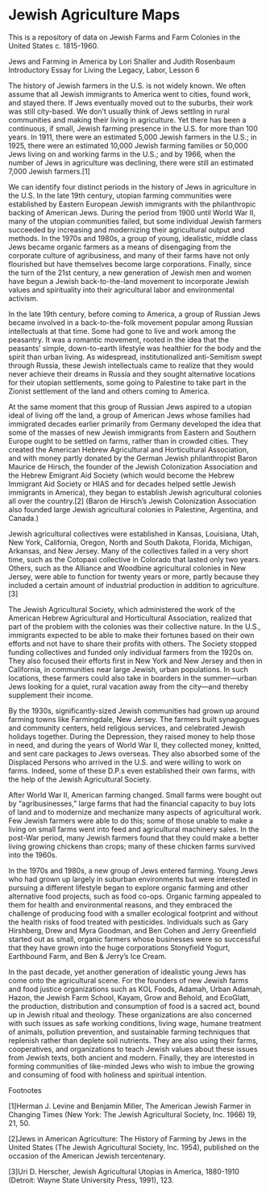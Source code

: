 # Jewish Agriculture Maps

This is a repository of data on Jewish Farms and Farm Colonies in the United States c. 1815-1960. 

Jews and Farming in America
by Lori Shaller and Judith Rosenbaum
Introductory Essay for Living the Legacy, Labor, Lesson 6

The history of Jewish farmers in the U.S. is not widely known. We often assume that all Jewish immigrants to America went to cities, found work, and stayed there. If Jews eventually moved out to the suburbs, their work was still city-based. We don’t usually think of Jews settling in rural communities and making their living in agriculture. Yet there has been a continuous, if small, Jewish farming presence in the U.S. for more than 100 years. In 1911, there were an estimated 5,000 Jewish farmers in the U.S.; in 1925, there were an estimated 10,000 Jewish farming families or 50,000 Jews living on and working farms in the U.S.; and by 1966, when the number of Jews in agriculture was declining, there were still an estimated 7,000 Jewish farmers.[1]

We can identify four distinct periods in the history of Jews in agriculture in the U.S. In the late 19th century, utopian farming communities were established by Eastern European Jewish immigrants with the philanthropic backing of American Jews. During the period from 1900 until World War II, many of the utopian communities failed, but some individual Jewish farmers succeeded by increasing and modernizing their agricultural output and methods. In the 1970s and 1980s, a group of young, idealistic, middle class Jews became organic farmers as a means of disengaging from the corporate culture of agribusiness, and many of their farms have not only flourished but have themselves become large corporations. Finally, since the turn of the 21st century, a new generation of Jewish men and women have begun a Jewish back-to-the-land movement to incorporate Jewish values and spirituality into their agricultural labor and environmental activism.

In the late 19th century, before coming to America, a group of Russian Jews became involved in a back-to-the-folk movement popular among Russian intellectuals at that time. Some had gone to live and work among the peasantry. It was a romantic movement, rooted in the idea that the peasants’ simple, down-to-earth lifestyle was healthier for the body and the spirit than urban living. As widespread, institutionalized anti-Semitism swept through Russia, these Jewish intellectuals came to realize that they would never achieve their dreams in Russia and they sought alternative locations for their utopian settlements, some going to Palestine to take part in the Zionist settlement of the land and others coming to America.

At the same moment that this group of Russian Jews aspired to a utopian ideal of living off the land, a group of American Jews whose families had immigrated decades earlier primarily from Germany developed the idea that some of the masses of new Jewish immigrants from Eastern and Southern Europe ought to be settled on farms, rather than in crowded cities. They created the American Hebrew Agricultural and Horticultural Association, and with money partly donated by the German Jewish philanthropist Baron Maurice de Hirsch, the founder of the Jewish Colonization Association and the Hebrew Emigrant Aid Society (which would become the Hebrew Immigrant Aid Society or HIAS and for decades helped settle Jewish immigrants in America), they began to establish Jewish agricultural colonies all over the country.[2] (Baron de Hirsch’s Jewish Colonization Association also founded large Jewish agricultural colonies in Palestine, Argentina, and Canada.)

Jewish agricultural collectives were established in Kansas, Louisiana, Utah, New York, California, Oregon, North and South Dakota, Florida, Michigan, Arkansas, and New Jersey. Many of the collectives failed in a very short time, such as the Cotopaxi collective in Colorado that lasted only two years. Others, such as the Alliance and Woodbine agricultural colonies in New Jersey, were able to function for twenty years or more, partly because they included a certain amount of industrial production in addition to agriculture.[3]

The Jewish Agricultural Society, which administered the work of the American Hebrew Agricultural and Horticultural Association, realized that part of the problem with the colonies was their collective nature. In the U.S., immigrants expected to be able to make their fortunes based on their own efforts and not have to share their profits with others. The Society stopped funding collectives and funded only individual farmers from the 1920s on. They also focused their efforts first in New York and New Jersey and then in California, in communities near large Jewish, urban populations. In such locations, these farmers could also take in boarders in the summer—urban Jews looking for a quiet, rural vacation away from the city—and thereby supplement their income.

By the 1930s, significantly-sized Jewish communities had grown up around farming towns like Farmingdale, New Jersey. The farmers built synagogues and community centers, held religious services, and celebrated Jewish holidays together. During the Depression, they raised money to help those in need, and during the years of World War II, they collected money, knitted, and sent care packages to Jews overseas. They also absorbed some of the Displaced Persons who arrived in the U.S. and were willing to work on farms. Indeed, some of these D.P.s even established their own farms, with the help of the Jewish Agricultural Society.

After World War II, American farming changed. Small farms were bought out by “agribusinesses,” large farms that had the financial capacity to buy lots of land and to modernize and mechanize many aspects of agricultural work. Few Jewish farmers were able to do this; some of those unable to make a living on small farms went into feed and agricultural machinery sales. In the post-War period, many Jewish farmers found that they could make a better living growing chickens than crops; many of these chicken farms survived into the 1960s.

In the 1970s and 1980s, a new group of Jews entered farming. Young Jews who had grown up largely in suburban environments but were interested in pursuing a different lifestyle began to explore organic farming and other alternative food projects, such as food co-ops. Organic farming appealed to them for health and environmental reasons, and they embraced the challenge of producing food with a smaller ecological footprint and without the health risks of food treated with pesticides. Individuals such as Gary Hirshberg, Drew and Myra Goodman, and Ben Cohen and Jerry Greenfield started out as small, organic farmers whose businesses were so successful that they have grown into the huge corporations Stonyfield Yogurt, Earthbound Farm, and Ben & Jerry’s Ice Cream.

In the past decade, yet another generation of idealistic young Jews has come onto the agricultural scene. For the founders of new Jewish farms and food justice organizations such as KOL Foods, Adamah, Urban Adamah, Hazon, the Jewish Farm School, Kayam, Grow and Behold, and EcoGlatt, the production, distribution and consumption of food is a sacred act, bound up in Jewish ritual and theology. These organizations are also concerned with such issues as safe working conditions, living wage, humane treatment of animals, pollution prevention, and sustainable farming techniques that replenish rather than deplete soil nutrients. They are also using their farms, cooperatives, and organizations to teach Jewish values about these issues from Jewish texts, both ancient and modern. Finally, they are interested in forming communities of like-minded Jews who wish to imbue the growing and consuming of food with holiness and spiritual intention.

Footnotes

[1]Herman J. Levine and Benjamin Miller, The American Jewish Farmer in Changing Times (New York: The Jewish Agricultural Society, Inc. 1966) 19, 21, 50.

[2]Jews in American Agriculture: The History of Farming by Jews in the United States (The Jewish Agricultural Society, Inc. 1954), published on the occasion of the American Jewish tercentenary.

[3]Uri D. Herscher, Jewish Agricultural Utopias in America, 1880-1910 (Detroit: Wayne State University Press, 1991), 123.

